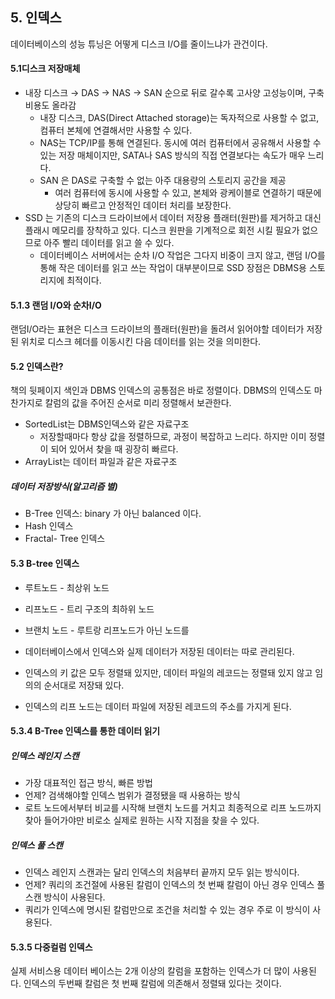 

## 5. 인덱스 

데이터베이스의 성능 튜닝은 어떻게 디스크 I/O를 줄이느냐가 관건이다. 

#### 5.1디스크 저장매체 

-   내장 디스크 → DAS → NAS → SAN 순으로 뒤로 갈수록 고사양 고성능이며, 구축 비용도 올라감 
    -   내장 디스크, DAS(Direct Attached storage)는 독자적으로 사용할 수 없고, 컴퓨터 본체에 연결해서만 사용할 수 있다.
    -   NAS는 TCP/IP를 통해 연결된다. 동시에 여러 컴퓨터에서 공유해서 사용할 수 있는 저장 매체이지만, SATA나 SAS 방식의 직접 연결보다는 속도가 매우 느리다. 
    -   SAN 은 DAS로 구축할 수 없는 아주 대용량의 스토리지 공간을 제공
        -   여러 컴퓨터에 동시에 사용할 수 있고, 본체와 광케이블로 연결하기 때문에 상당히 빠르고 안정적인 데이터 처리를 보장한다. 
-   SSD 는 기존의 디스크 드라이브에서 데이터 저장용 플래터(원판)를 제거하고 대신 플래시 메모리를 장착하고 있다. 디스크 원판을 기계적으로 회전 시킬 필요가 없으므로 아주 빨리 데이터를 읽고 쓸 수 있다. 
    -   데이터베이스 서버에서는 순차 I/O 작업은 그다지 비중이 크지 않고, 랜덤 I/O를 통해 작은 데이터를 읽고 쓰는 작업이 대부분이므로 SSD 장점은 DBMS용 스토리지에 최적이다. 

#### 5.1.3 랜덤 I/O와 순차I/O

랜덤I/O라는 표현은 디스크 드라이브의 플래터(원판)을 돌려서 읽어야할 데이터가 저장된 위치로 디스크 헤더를 이동시킨 다음 데이터를 읽는 것을 의미한다. 



#### 5.2 인덱스란? 

책의 뒷페이지 색인과 DBMS 인덱스의 공통점은 바로 정렬이다. DBMS의 인덱스도 마찬가지로 칼럼의 값을 주어진 순서로 미리 정렬해서 보관한다. 

-   SortedList는 DBMS인덱스와 같은 자료구조 
    -   저장할때마다 항상 값을 정렬하므로, 과정이 복잡하고 느리다. 하지만 이미 정렬이 되어 있어서 찾을 때 굉장히 빠르다. 
-   ArrayList는 데이터 파일과 같은 자료구조



##### 데이터 저장방식(알고리즘 별)

-   B-Tree 인덱스: binary 가 아닌 balanced 이다. 
-   Hash 인덱스
-   Fractal- Tree 인덱스



#### 5.3 B-tree 인덱스

-   루트노드 - 최상위 노드
-   리프노드 - 트리 구조의 최하위 노드
-   브랜치 노드 - 루트랑 리프노드가 아닌 노드를



-   데이터베이스에서 인덱스와 실제 데이터가 저장된 데이터는 따로 관리된다. 
-   인덱스의 키 값은 모두 정렬돼 있지만, 데이터 파일의 레코드는 정렬돼 있지 않고 임의의 순서대로 저장돼 있다.
-   인덱스의 리프 노드는 데이터 파일에 저장된 레코드의 주소를 가지게 된다. 



#### 5.3.4 B-Tree 인덱스를 통한 데이터 읽기 

##### 인덱스 레인지 스캔 

-   가장 대표적인 접근 방식, 빠른 방법
-   언제? 검색해야할 인덱스 범위가 결정됐을 때 사용하는 방식 
-   로트 노드에서부터 비교를 시작해 브랜치 노드를 거치고 최종적으로 리프 노드까지 찾아 들어가야만 비로소 실제로 원하는 시작 지점을 찾을 수 있다.



##### 인덱스 풀 스캔 

-   인덱스 레인지 스캔과는 달리 인덱스의 처음부터 끝까지 모두 읽는 방식이다.
-   언제? 쿼리의 조건절에 사용된 칼럼이 인덱스의 첫 번째 칼럼이 아닌 경우 인덱스 풀 스캔 방식이 사용된다.
-   쿼리가 인덱스에 명시된 칼럼만으로 조건을 처리할 수 있는 경우 주로 이 방식이 사용된다. 





#### 5.3.5 다중컬럼 인덱스

실제 서비스용 데이터 베이스는 2개 이상의 칼럼을 포함하는 인덱스가 더 많이 사용된다. 인덱스의 두번째 칼럼은 첫 번째 칼럼에 의존해서 정렬돼 있다는 것이다.



